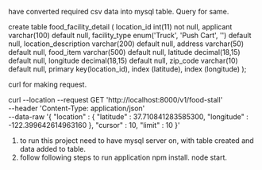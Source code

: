have converted required csv data into mysql table. Query for same.

create table food_facility_detail (
	location_id int(11) not null,
    applicant varchar(100) default null,
    facility_type enum('Truck', 'Push Cart', '') default null,
    location_description varchar(200) default null,
    address varchar(50) default null,
    food_item varchar(500) default null,
    latitude decimal(18,15) default null,
    longitude decimal(18,15) default null,
    zip_code varchar(10) default null,
    primary key(location_id),
    index (latitude),
    index (longitude)
);

curl for making request.

curl --location --request GET 'http://localhost:8000/v1/food-stall' \
--header 'Content-Type: application/json' \
--data-raw '{
    "location" : {
        "latitude" : 37.710841283585300,
        "longitude" : -122.399642614963160
    },
    "cursor" : 10,
    "limit" : 10 
}'


1) to run this project need to have mysql server on, with table created and data added to table.
2) follow following steps to run application 
npm install.
node start.
